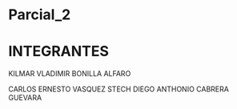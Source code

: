 # Parcial_2

# INTEGRANTES
<p>KILMAR VLADIMIR BONILLA ALFARO</p>
CARLOS ERNESTO VASQUEZ STECH
DIEGO ANTHONIO CABRERA GUEVARA
